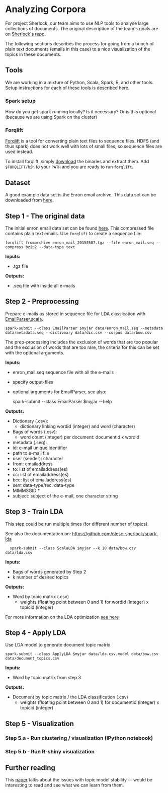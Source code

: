 # Analyzing Corpora
For project Sherlock, our team aims to use NLP tools to analyse large collections of documents. The original description of the team's goals are on [Sherlock's repo](https://github.com/NLeSC/Sherlock/blob/master/topics/analyzing_document_collections/analyzing_large_document_collections.md).

The following sections describes the process for going from a bunch of plain text documents (emails in this case) to a nice visualization of the topics in these documents.

## Tools
We are working in a mixture of Python, Scala, Spark, R, and other tools. Setup instructions for each of these tools is described here.

### Spark setup
How do you get spark running locally? Is it necessary? Or is this optional (because we are using Spark on the cluster)

### Forqlift
[Forqlift](http://www.exmachinatech.net/projects/forqlift/) is a tool for converting plain text files to sequence files. HDFS (and thus spark) does not work well with lots of small files, so sequence files are used instead.

To install forqlift, simply [download](http://www.exmachinatech.net/projects/forqlift/download/) the binaries and extract them. Add `$FORQLIFT/bin` to your `PATH` and you are ready to run `forqlift`.

## Dataset

A good example data set is the Enron email archive. This data set can be downloaded from [here](https://www.cs.cmu.edu/~./enron/).

## Step 1 - The original data

The initial enron email data set can be found [here](https://www.cs.cmu.edu/~./enron/enron_mail_20150507.tgz). This compressed file contains plain text emails. Use `forqlift` to create a sequence file:

    forqlift fromarchive enron_mail_20150507.tgz --file enron_mail.seq --compress bzip2 --data-type text

**Inputs:**
  - .tgz file

**Outputs:**
  - .seq file with inside all e-mails


## Step 2 - Preprocessing

Prepare e-mails as stored in sequence file for LDA classication with [EmailParser.scala](https://github.com/nlesc-sherlock/spark-lda/blob/master/src/main/scala/EmailParser.scala).

    spark-submit --class EmailParser $myjar data/enron_mail.seq --metadata data/metadata.seq --dictionary data/dic.csv --corpus data/bow.csv

The prep-processing includes the exclusion of words that are too popular and the
exclusion of words that are too rare, the criteria for this can be set with the optional
arguments.

**Inputs:**
 - enron_mail.seq sequence file with all the e-mails
 - specify output-files
 - optional arguments for EmailParser, see also:


    spark-submit --class EmailParser $myjar --help

**Outputs:**
  - Dictionary (.csv):
    - dictionary linking wordid (integer) and word (character)
  - Bags of words (.csv):
    - word count (integer) per document: documentid x wordid
  - metadata (.seq):
   - id: e-mail unique identifier
   - path to e-mail file
   - user (sender): character
   - from: emailaddress
   - to: list of emailaddress(es)
   - cc: list of emailaddress(es)
   - bcc: list of emailaddress(es)
   - sent data-type/rec. data-type
   - MIMMSGID *
   - subject: subject of the e-mail, one character string



## Step 3 - Train LDA
This step could be run multiple times (for different number of topics).

See also the documentation on: https://github.com/nlesc-sherlock/spark-lda

      spark-submit --class ScalaLDA $myjar --k 10 data/bow.csv data/lda.csv

**Inputs:**
  - Bags of words generated by Step 2
  - k number of desired topics

**Outputs:**  
  - Word by topic matrix (.csv)
    - weights (floating point between 0 and 1) for wordid (integer) x topicid (integer)

For more information on the LDA optimization [see here](http://spark.apache.org/docs/latest/mllib-clustering.html#latent-dirichlet-allocation-lda)

## Step 4 - Apply LDA
Use LDA model to generate document topic matrix

    spark-submit --class ApplyLDA $myjar data/lda.csv.model data/bow.csv data/document_topics.csv

**Inputs:**
  - Word by topic matrix from step 3

**Outputs:**  
  - Document by topic matrix / the LDA classification (.csv)
    - weights  (floating point between 0 and 1) for documentid (integer) x topicid (integer)

## Step 5 - Visualization

### Step 5.a - Run clustering / visualization (IPython notebook)
### Step 5.b - Run R-shiny visualization


## Further reading

This [paper](http://idl.cs.washington.edu/papers/topic-check/) talks about the issues with topic model stability -- would be interesting to read and see what we can learn from them.
